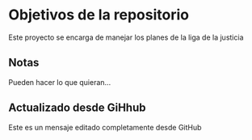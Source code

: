 # Objetivos de la repositorio

Este proyecto se encarga de manejar los planes de la liga de la justicia


## Notas
Pueden hacer lo que quieran...

## Actualizado desde GiHhub
Este es un mensaje editado completamente desde GitHub
